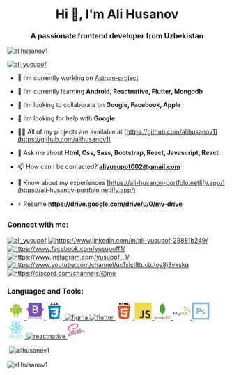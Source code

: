 <h1 align="center">Hi 👋, I'm Ali Husanov</h1>
<h3 align="center">A passionate frontend developer from Uzbekistan</h3>

<p align="left"> <img src="https://komarev.com/ghpvc/?username=alihusanov1&label=Profile%20views&color=0e75b6&style=flat" alt="alihusanov1" /> </p>

<p align="left"> <a href="https://twitter.com/ali_yusupof" target="blank"><img src="https://img.shields.io/twitter/follow/ali_yusupof?logo=twitter&style=for-the-badge" alt="ali_yusupof" /></a> </p>

- 🔭 I’m currently working on [Astrum-project](file:///D:/Astrum%20proectim/index.html)

- 🌱 I’m currently learning **Android, Reactnative, Flutter, Mongodb**

- 👯 I’m looking to collaborate on **Google, Facebook, Apple**

- 🤝 I’m looking for help with **Google**

- 👨‍💻 All of my projects are available at [https://github.com/alihusanov1](https://github.com/alihusanov1)

- 💬 Ask me about **Html, Css, Sass, Bootstrap, React, Javascript, React**

- 📫 How can I be contacted? **aliyusupof002@gmail.com**

- 📄 Know about my experiences [https://ali-husanov-portfolo.netlify.app/](https://ali-husanov-portfolo.netlify.app/)

- ⚡ Resume **https://drive.google.com/drive/u/0/my-drive**

<h3 align="left">Connect with me:</h3>
<p align="left">
<a href="https://twitter.com/ali_yusupof" target="blank"><img align="center" src="https://raw.githubusercontent.com/rahuldkjain/github-profile-readme-generator/master/src/images/icons/Social/twitter.svg" alt="ali_yusupof" height="30" width="40" /></a>
<a href="https://linkedin.com/in/https://www.linkedin.com/in/ali-yusupof-28881b249/" target="blank"><img align="center" src="https://raw.githubusercontent.com/rahuldkjain/github-profile-readme-generator/master/src/images/icons/Social/linked-in-alt.svg" alt="https://www.linkedin.com/in/ali-yusupof-28881b249/" height="30" width="40" /></a>
<a href="https://fb.com/https://www.facebook.com/yusupoff1/" target="blank"><img align="center" src="https://raw.githubusercontent.com/rahuldkjain/github-profile-readme-generator/master/src/images/icons/Social/facebook.svg" alt="https://www.facebook.com/yusupoff1/" height="30" width="40" /></a>
<a href="https://instagram.com/https://www.instagram.com/yusupof__1/" target="blank"><img align="center" src="https://raw.githubusercontent.com/rahuldkjain/github-profile-readme-generator/master/src/images/icons/Social/instagram.svg" alt="https://www.instagram.com/yusupof__1/" height="30" width="40" /></a>
<a href="https://www.youtube.com/c/https://www.youtube.com/channel/uc1xlcl8tuctdtoy8j3vkskq" target="blank"><img align="center" src="https://raw.githubusercontent.com/rahuldkjain/github-profile-readme-generator/master/src/images/icons/Social/youtube.svg" alt="https://www.youtube.com/channel/uc1xlcl8tuctdtoy8j3vkskq" height="30" width="40" /></a>
<a href="https://discord.gg/https://discord.com/channels/@me" target="blank"><img align="center" src="https://raw.githubusercontent.com/rahuldkjain/github-profile-readme-generator/master/src/images/icons/Social/discord.svg" alt="https://discord.com/channels/@me" height="30" width="40" /></a>
</p>

<h3 align="left">Languages and Tools:</h3>
<p align="left"> <a href="https://developer.android.com" target="_blank" rel="noreferrer"> <img src="https://raw.githubusercontent.com/devicons/devicon/master/icons/android/android-original-wordmark.svg" alt="android" width="40" height="40"/> </a> <a href="https://getbootstrap.com" target="_blank" rel="noreferrer"> <img src="https://raw.githubusercontent.com/devicons/devicon/master/icons/bootstrap/bootstrap-plain-wordmark.svg" alt="bootstrap" width="40" height="40"/> </a> <a href="https://www.w3schools.com/css/" target="_blank" rel="noreferrer"> <img src="https://raw.githubusercontent.com/devicons/devicon/master/icons/css3/css3-original-wordmark.svg" alt="css3" width="40" height="40"/> </a> <a href="https://www.figma.com/" target="_blank" rel="noreferrer"> <img src="https://www.vectorlogo.zone/logos/figma/figma-icon.svg" alt="figma" width="40" height="40"/> </a> <a href="https://flutter.dev" target="_blank" rel="noreferrer"> <img src="https://www.vectorlogo.zone/logos/flutterio/flutterio-icon.svg" alt="flutter" width="40" height="40"/> </a> <a href="https://www.w3.org/html/" target="_blank" rel="noreferrer"> <img src="https://raw.githubusercontent.com/devicons/devicon/master/icons/html5/html5-original-wordmark.svg" alt="html5" width="40" height="40"/> </a> <a href="https://developer.mozilla.org/en-US/docs/Web/JavaScript" target="_blank" rel="noreferrer"> <img src="https://raw.githubusercontent.com/devicons/devicon/master/icons/javascript/javascript-original.svg" alt="javascript" width="40" height="40"/> </a> <a href="https://www.mongodb.com/" target="_blank" rel="noreferrer"> <img src="https://raw.githubusercontent.com/devicons/devicon/master/icons/mongodb/mongodb-original-wordmark.svg" alt="mongodb" width="40" height="40"/> </a> <a href="https://www.mysql.com/" target="_blank" rel="noreferrer"> <img src="https://raw.githubusercontent.com/devicons/devicon/master/icons/mysql/mysql-original-wordmark.svg" alt="mysql" width="40" height="40"/> </a> <a href="https://www.photoshop.com/en" target="_blank" rel="noreferrer"> <img src="https://raw.githubusercontent.com/devicons/devicon/master/icons/photoshop/photoshop-line.svg" alt="photoshop" width="40" height="40"/> </a> <a href="https://reactjs.org/" target="_blank" rel="noreferrer"> <img src="https://raw.githubusercontent.com/devicons/devicon/master/icons/react/react-original-wordmark.svg" alt="react" width="40" height="40"/> </a> <a href="https://reactnative.dev/" target="_blank" rel="noreferrer"> <img src="https://reactnative.dev/img/header_logo.svg" alt="reactnative" width="40" height="40"/> </a> <a href="https://sass-lang.com" target="_blank" rel="noreferrer"> <img src="https://raw.githubusercontent.com/devicons/devicon/master/icons/sass/sass-original.svg" alt="sass" width="40" height="40"/> </a> </p>

<p>&nbsp;<img align="center" src="https://github-readme-stats.vercel.app/api?username=alihusanov1&show_icons=true&locale=en" alt="alihusanov1" /></p>

<p><img align="center" src="https://github-readme-streak-stats.herokuapp.com/?user=alihusanov1&" alt="alihusanov1" /></p>
